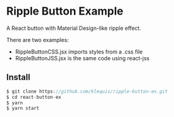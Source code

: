 # Ripple Button Example

A React button with Material Design-like ripple effect.

There are two examples:
- RippleButtonCSS.jsx imports styles from a .css file
- RippleButtonJSS.jsx is the same code using react-jss


## Install
```js
$ git clone https://github.com/klequis/ripple-button-ex.git
$ cd react-button-ex
$ yarn
$ yarn start
```
